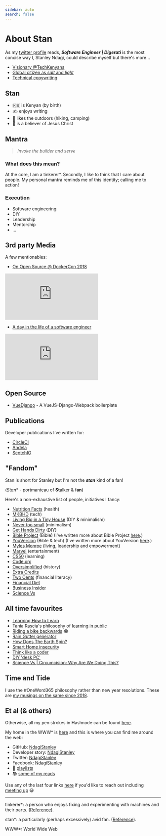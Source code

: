 ```yaml
---
sidebar: auto
search: false
---
```


# About Stan

As my [twitter profile][twitter] reads, ***Software Engineer | Digerati*** is the most concise way I, Stanley Ndagi, could describe myself but there's more...

- [Visionary @TechKenyans][tk]
- [Global citizen as *salt* and *light*][kingdombiz]
- [Technical copywriting][devstory]

## Stan

- 🇰🇪 is Kenyan (by birth)
- ✍️ enjoys writing
- 🥾 likes the outdoors (hiking, camping)
- 🙏 is a believer of Jesus Christ

## Mantra

> *Invoke the builder and serve*

### What does this mean?

At the core, I am a tinkerer\*. Secondly, I like to think that I care about people. My personal mantra reminds me of this identity; calling me to action!

### Execution

- Software engineering
- DIY
- Leadership
- Mentorship
- ...

## 3rd party Media

A few mentionables:
- [On Open Source @ DockerCon 2018](https://youtu.be/OSYMXCVCdXk)

<iframe
    src="https://www.youtube.com/embed/OSYMXCVCdXk"
    frameborder="0"
    allow="autoplay; encrypted-media"
    allowfullscreen
>
</iframe>

- [A day in the life of a software engineer](https://youtu.be/ulQt9BBTfFU)

<iframe
    src="https://www.youtube.com/embed/ulQt9BBTfFU"
    frameborder="0"
    allow="autoplay; encrypted-media"
    allowfullscreen
>
</iframe>

## Open Source

- [VueDjango][vuedj] - A VueJS-Django-Webpack boilerplate

## Publications

Developer publications I've written for:

- [CircleCI][circleci-blog]
- [Andela][andela-blog]
- [ScotchIO][scotchio]

## "Fandom"

Stan is short for Stanley but I'm not the ***stan*** kind of a fan!

(_Stan_\* - portmanteau of **St**alker & f**an**)

Here's a non-exhaustive list of people, initiatives I fancy:

- [Nutrition Facts](https://nutritionfacts.org/) (health)
- [MKBHD](https://www.youtube.com/user/marquesbrownlee) (tech)
- [Living Big in a Tiny House](https://www.youtube.com/user/livingbigtinyhouse) (DIY & minimalism)
- [Never too small](https://www.youtube.com/channel/UC_zQ777U6YTyatP3P1wi3xw) (minimalism)
- [Get Hands Dirty](https://www.gethandsdirty.com/) (DIY)
- [Bible Project](https://bibleproject.com/) (Bible) (I've written more about Bible Project [here][kb-bibleproject].)
- [YouVersion](https://www.youversion.com/) (Bible & tech) (I've written more about YouVersion [here][kb-youversion].)
- [Myles Monroe](https://www.munroeglobal.com/) (living, leadership and empowerment)
- [Marvel](https://www.youtube.com/user/MARVEL) (entertainment)
- [CS50](https://twitter.com/cs50) (learning)
- [Code.org](https://code.org/)
- [Oversimplified](https://www.youtube.com/channel/UCNIuvl7V8zACPpTmmNIqP2A) (history)
- [Extra Credits](https://www.youtube.com/user/ExtraCreditz/playlists)
- [Two Cents](https://www.youtube.com/channel/UCL8w_A8p8P1HWI3k6PR5Z6w) (financial literacy)
- [Financial Diet](https://www.youtube.com/channel/UCSPYNpQ2fHv9HJ-q6MIMaPw)
- [Business Insider](https://www.youtube.com/user/businessinsider)
- [Science Vs](https://gimletmedia.com/shows/science-vs)

## All time favourites

- [Learning How to Learn](https://youtu.be/vd2dtkMINIw)
- Tania Rascia's philosophy of [learning in public](https://www.taniarascia.com/learn/)
- [Riding a bike backwards](https://youtu.be/MFzDaBzBlL0) 😂
- [Rain Gutter generator](https://www.youtube.com/playlist?list=PLRgXwFLxal8J5oSN2hKqeNi5GX-Lkasa6)
- [How Does The Earth Spin?](https://youtu.be/9zso7ChaQXQ)
- [Smart Home insecurity](https://youtu.be/ozIKwGt38LQ)
- [Think like a coder](https://www.youtube.com/playlist?list=PLJicmE8fK0EgogMqDYMgcADT1j5b911or)
- [DIY 'desk PC'](https://youtu.be/QaoFh1DH51U)
- [Science Vs | Circumcision: Why Are We Doing This?](https://gimletmedia.com/shows/science-vs/dvhe5l/circumcision-why-are-we-doing-this)

## Time and Tide

I use the #OneWord365 philosophy rather than new year resolutions. These are [my musings on the same since 2018](https://stanmd.tk/category/vision/).

## Et al (& others)

Otherwise, all my pen strokes in Hashnode can be found [here][hashnode].

My home in the WWW\* is [here][blog] and this is where you can find me around the web:

- GitHub: [NdagiStanley][gh]
- Developer story: [NdagiStanley][StackOverflow]
- Twitter: [NdagiStanley][twitter]
- Facebook: [NdagiStanley][FB]
- 🎵 [playlists](https://open.spotify.com/user/stan_md)
- 📚 [some of my reads](https://www.goodreads.com/ndagistanley)

Use any of the last four links [here][chat] if you'd like to reach out including [meeting up][meet] 😀

---

tinkerer\*: a person who enjoys fixing and experimenting with machines and their parts. ([Reference][tinkerer]).

stan\*: a particularly (perhaps excessively) avid fan. ([Reference][stan]).

WWW\*: World Wide Web

[twitter]: https://twitter.com/NdagiStanley
[gh]: https://github.com/NdagiStanley
[meet]: https://stanmd.tk/meet
[chat]: https://stanmd.tk/chat
[devstory]: https://stanmd.tk/devstory
[hashnode]: https://hashnode.com/@stanmd
[tk]: https://blog.techkenyans.org
[FB]: https://facebook.com/NdagiStanley
[StackOverflow]: https://stackoverflow.com/story/ndagistanley

[vuedj]: https://github.com/NdagiStanley/vue-django

[circleci-blog]: https://stanmd.tk/tag/ci-cd/
[andela-blog]: https://stanmd.tk/building-future-of-data-enigma
[scotchio]: https://stanmd.tk/vue-js-django-part-one-on-scotchio

[blog]: https://stanmd.tk/
[kingdombiz]: https://stanmd.tk/kingdombiz/
[kb-youversion]: https://bit.ly/KB-youversion
[kb-bibleproject]: https://bit.ly/KB-bibleproject

[tinkerer]: https://www.vocabulary.com/dictionary/tinkerer
[stan]: https://en.wikipedia.org/wiki/Fan_(person)#"Stan"_fans
